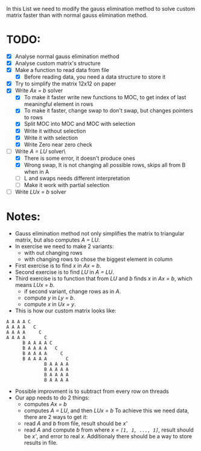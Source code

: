 In this List we need to modify the gauss elimination method to solve custom matrix faster than with normal gauss elimination method.

# TODO:
- [x] Analyse normal gauss elimination method
- [x] Analyse custom matrix's structure
- [x] Make a function to read data from file
    - [x] Before reading data, you need a data structure to store it
- [x] Try to simplify the matrix 12x12 on paper
- [x] Write *Ax = b* solver
    - [x] To make it faster write new functions to MOC, to get index of last meaningful element in rows
    - [x] To make it faster, change swap to don't swap, but changes pointers to rows
    - [x] Split MOC into MOC and MOC with selection
    - [x] Write it without selection
    - [x] Write it with selection
    - [x] Write Zero near zero check
- [ ] Write *A = LU* solver\
    - [x] There is some error, it doesn't produce ones
    - [x] Wrong swap, It is not changing all possible rows, skips all from B when in A
    - [ ] L and swaps needs different interpretation
    - [ ] Make it work with partial selection
- [ ] Write *LUx = b* solver

# Notes:
- Gauss elimination method not only simplifies the matrix to triangular matrix, but also computes *A = LU*.
- In exercise we need to make 2 variants:
    - with out changing rows
    - with changing rows to chose the biggest element in column
- First exercise is to find *x* in *Ax = b*.
- Second exercise is to find *LU* in *A = LU*.
- Third exercise is to function that from *LU* and *b* finds *x* in *Ax = b*, which means *LUx = b*.
    - if second variant, change rows as in *A*.
    - compute *y* in *Ly = b*.
    - compute *x* in *Ux = y*.
- This is how our custom matrix looks like:
```
A A A A C
A A A A   C
A A A A     C
A A A A       C
      B A A A A C
      B A A A A   C
      B A A A A     C
      B A A A A       C
              B A A A A
              B A A A A
              B A A A A
              B A A A A
```

- Possible improvment is to subtract from every row on threads
- Our app needs to do 2 things:
    - computes *Ax = b*
    - computes *A = LU*, and then *LUx = b*
    To achieve this we need data, there are 2 ways to get it:
    - read *A* and *b* from file, result should be *x'*
    - read *A* and compute *b* from where *x = `[1, 1, ..., 1]`*, result should be *x'*, and error to real *x*. 
    Additionaly there should be a way to store results in file.

